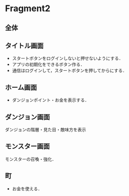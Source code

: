# Fragment2

## 全体

## タイトル画面

- スタートボタンをログインしないと押せないようにする．
- アプリの初期化をできるボタン作る．
- 通信はログインして，スタートボタンを押してからにする．

## ホーム画面

- ダンジョンポイント・お金を表示する．

## ダンジョン画面

ダンジョンの階層・見た目・敵味方を表示

## モンスター画面

モンスターの召喚・強化．

## 町

- お金を使える．
